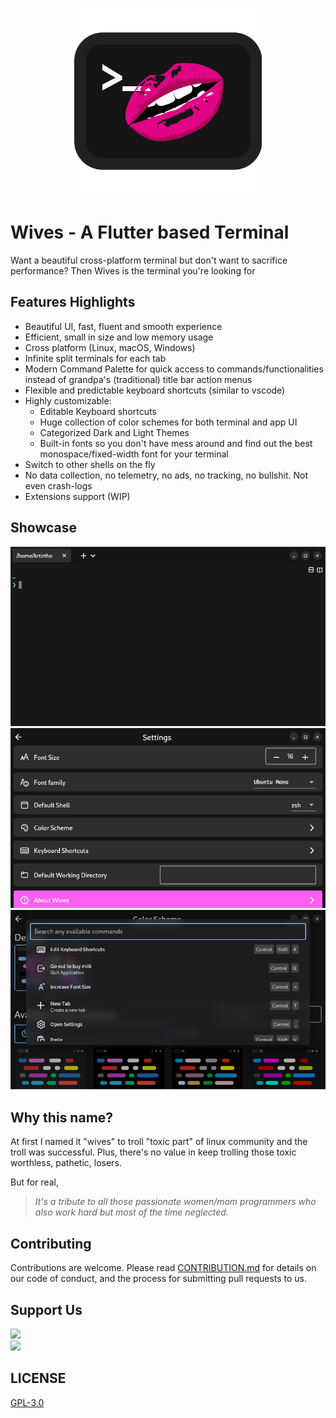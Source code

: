 <p align="center">
  <img width="300px" src="assets/logo.svg" alt="Wives Logo">
</p>

# Wives - A Flutter based Terminal

Want a beautiful cross-platform terminal but don't want to sacrifice performance? Then Wives is the terminal you're looking for

## Features Highlights

- Beautiful UI, fast, fluent and smooth experience
- Efficient, small in size and low memory usage
- Cross platform (Linux, macOS, Windows)
- Infinite split terminals for each tab
- Modern Command Palette for quick access to commands/functionalities instead of grandpa's (traditional) title bar action menus
- Flexible and predictable keyboard shortcuts (similar to vscode)
- Highly customizable:
  - Editable Keyboard shortcuts
  - Huge collection of color schemes for both terminal and app UI
  - Categorized Dark and Light Themes
  - Built-in fonts so you don't have mess around and find out the best monospace/fixed-width font for your terminal
- Switch to other shells on the fly
- No data collection, no telemetry, no ads, no tracking, no bullshit. Not even crash-logs
- Extensions support (WIP)

## Showcase

![Screenshot One](/assets/showcase/1.png)
![Screenshot Two](/assets/showcase/2.png)
![Screenshot Three](/assets/showcase/3.png)

## Why this name?

At first I named it "wives" to troll "toxic part" of linux community and the troll was successful. Plus, there's no value in keep trolling those toxic worthless, pathetic, losers.

But for real,
> _It's a tribute to all those passionate women/mom programmers who also work hard but most of the time neglected._

## Contributing

Contributions are welcome. Please read [CONTRIBUTION.md](CONTRIBUTION.md) for details on our code of conduct, and the process for submitting pull requests to us.


## Support Us

<a href="https://www.buymeacoffee.com/krtirtho">
<img src="https://img.buymeacoffee.com/button-api/?text=Buy me a coffee&emoji=&slug=krtirtho&button_colour=FF5F5F&font_colour=ffffff&font_family=Inter&outline_colour=000000&coffee_colour=FFDD00" />
</a>
<br/>
<a href="https://patreon.com/krtirtho"><img src="https://user-images.githubusercontent.com/61944859/180249027-678b01b8-c336-451e-b147-6d84a5b9d0e7.png" width="250"/></a>

## LICENSE

[GPL-3.0](LICENSE)

